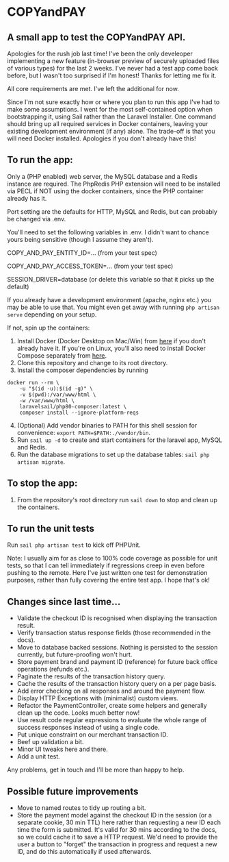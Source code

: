 # COPYandPAY
## A small app to test the COPYandPAY API.

Apologies for the rush job last time! I've been the only develeoper implementing a new feature (in-browser preview of securely uploaded files of various types) for the last 2 weeks. I've never had a test app come back before, but I wasn't too surprised if I'm honest! Thanks for letting me fix it.

All core requirements are met. I've left the additional for now.

Since I'm not sure exactly how or where you plan to run this app I've had to make some assumptions. I went for the most self-contained option when bootstrapping it, using Sail rather than the Laravel Installer. One command should bring up all required services in Docker containers, leaving your existing development environment (if any) alone. The trade-off is that you will need Docker installed. Apologies if you don't already have this!

## To run the app:

Only a (PHP enabled) web server, the MySQL database and a Redis instance are required. The PhpRedis PHP extension will need to be installed via PECL if NOT using the docker containers, since the PHP container already has it.

Port setting are the defaults for HTTP, MySQL and Redis, but can probably be changed via .env.

You'll need to set the following variables in .env. I didn't want to chance yours being sensitive (though I assume they aren't).

COPY_AND_PAY_ENTITY_ID=... (from your test spec)

COPY_AND_PAY_ACCESS_TOKEN=... (from your test spec)

SESSION_DRIVER=database (or delete this variable so that it picks up the default)

If you already have a development environment (apache, nginx etc.) you may be able to use that. You might even get away with running `php artisan serve` depending on your setup. 

If not, spin up the containers:

1. Install Docker (Docker Desktop on Mac/Win) from [here](https://docs.docker.com/get-docker/) if you don't already have it. If you're on Linux, you'll also need to install Docker Compose separately from [here](https://docs.docker.com/compose/install/).  
2. Clone this repository and change to its root directory.
3. Install the composer dependencies by running

```
docker run --rm \
    -u "$(id -u):$(id -g)" \
    -v $(pwd):/var/www/html \
    -w /var/www/html \
    laravelsail/php80-composer:latest \
    composer install --ignore-platform-reqs
```
4. (Optional) Add vendor binaries to PATH for this shell session for convenience: `export PATH=$PATH:./vendor/bin`.
5. Run `sail up -d` to create and start containers for the laravel app, MySQL and Redis. 
6. Run the database migrations to set up the database tables: `sail php artisan migrate`.

## To stop the app:

1. From the repository's root directory run `sail down` to stop and clean up the containers.

## To run the unit tests

Run `sail php artisan test` to kick off PHPUnit.

Note: I usually aim for as close to 100% code coverage as possible for unit tests, so that I can tell immediately if regressions creep in even before pushing to the remote. Here I've just written one test for demonstration purposes, rather than fully covering the entire test app. I hope that's ok!

## Changes since last time...

- Validate the checkout ID is recognised when displaying the transaction result.
- Verify transaction status response fields (those recommended in the docs).
- Move to database backed sessions. Nothing is persisted to the session currently, but future-proofing won't hurt.
- Store payment brand and payment ID (reference) for future back office operations (refunds etc.).
- Paginate the results of the transaction history query.
- Cache the results of the transaction history query on a per page basis.
- Add error checking on all responses and around the payment flow. 
- Display HTTP Exceptions with (minimalist) custom views.
- Refactor the PaymentController, create some helpers and generally clean up the code. Looks much better now!
- Use result code regular expressions to evaluate the whole range of success responses instead of using a single code.
- Put unique constraint on our merchant transaction ID.
- Beef up validation a bit.
- Minor UI tweaks here and there.
- Add a unit test.

Any problems, get in touch and I'll be more than happy to help.

## Possible future improvements

- Move to named routes to tidy up routing a bit.
- Store the payment model against the checkout ID in the session (or a separate cookie, 30 min TTL) here rather than requesting a new ID each time the form is submitted. It's valid for 30 mins according to the docs, so we could cache it to save a HTTP request. We'd need to provide the user a button to "forget" the transaction in progress and request a new ID, and do this automatically if used afterwards.
